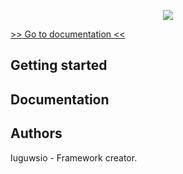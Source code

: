 <p align="center">
  <a href="https://iuguws.github.io/Iuguwsio-Framework/">
    <img src="https://github.com/Iuguws/Iuguwsio-Framework/blob/master/img/LOGOTYPE.png">
  </a>
</p>

<a href="" align="center">>> Go to documentation  <<</a>

<h2>Getting started</h2>

<h2>Documentation</h2>


<h2>Authors</h2>
Iuguwsio - Framework creator.


